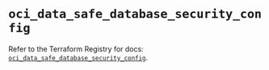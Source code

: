 # `oci_data_safe_database_security_config`

Refer to the Terraform Registry for docs: [`oci_data_safe_database_security_config`](https://registry.terraform.io/providers/oracle/oci/7.19.0/docs/resources/data_safe_database_security_config).

